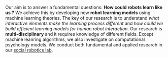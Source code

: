 Our aim is to answer a fundamental questions: **How could robots learn like us ?** We achieve this by developing new **robot learning models** using machine learning theories. The key of our research is to understand _what interactive elements make the learning process different_ and _how could we build efficient learning models for human robot interaction_. 
Our research is **multi-disciplinary** and it requires knowledge of different fields. Except machine leanring algorithms, we also investigate on computational psychology models. We conduct both fundamental and applied research in our [social robotics lab](http://hri.research.it.uu.se).


